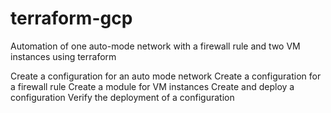 # terraform-gcp
Automation of one auto-mode network with a firewall rule and two VM instances using terraform

Create a configuration for an auto mode network
Create a configuration for a firewall rule
Create a module for VM instances
Create and deploy a configuration
Verify the deployment of a configuration
